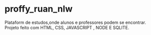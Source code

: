 # proffy_ruan_nlw
Plataform de estudos,onde alunos e professores podem se encontrar.
Projeto feito com HTML, CSS, JAVASCRIPT , NODE E SQLITE.
